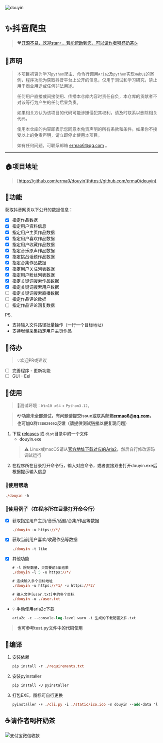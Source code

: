 ![douyin](https://socialify.git.ci/erma0/douyin/image?description=1&font=Source%20Code%20Pro&forks=1&issues=1&language=1&owner=1&pattern=Circuit%20Board&stargazers=1&theme=Auto)

# ✨抖音爬虫

> ❤️[开源不易，欢迎star⭐，若能帮助到您，可以请作者喝杯奶茶☕](#请作者喝杯奶茶)

## 📢声明

> 本项目初衷为学习`python`爬虫、命令行调用`Aria2`及`python`实现`WebUI`的案例，程序功能为获取抖音平台上公开的信息，仅用于测试和学习研究，禁止用于商业用途或任何非法用途。
>
> 任何用户直接或间接使用、传播本仓库内容时责任自负，本仓库的贡献者不对该等行为产生的任何后果负责。
>
> 如果相关方认为该项目的代码可能涉嫌侵犯其权利，请及时联系以删除相关代码。
>
> 使用本仓库的内容即表示您同意本免责声明的所有条款和条件。如果你不接受以上的免责声明，请立即停止使用本项目。
>
> 如有任何问题，可联系邮箱 <ermao6@qq.com> 。

---

## 🏠项目地址

> [https://github.com/erma0/douyin](https://github.com/erma0/douyin)

## 🍬功能

获取抖音网页以下公开的数据信息：
  - [x] 指定作品数据
  - [x] 指定用户资料信息
  - [x] 指定用户主页作品数据
  - [x] 指定用户喜欢作品数据
  - [x] 指定用户收藏作品数据
  - [x] 指定音乐原声作品数据
  - [x] 指定挑战话题作品数据
  - [x] 指定合集作品数据
  - [x] 指定用户关注列表数据
  - [x] 指定用户粉丝列表数据
  - [x] 指定关键词搜索作品数据
  - [x] 指定关键词搜索用户数据
  - [ ] 指定关键词搜索直播数据
  - [ ] 指定作品评论数据
  - [ ] 指定作品评论回复数据

PS.

- 支持输入文件路径批量操作（一行一个目标地址）
- 支持增量采集指定用户主页作品

## ‍🚩待办

> 💡欢迎PR或建议

- [ ] 完善程序 - 更新功能
- [ ] GUI - Eel

## 🚀使用

> 📍测试环境：`Win10 x64` + `Python3.12`。

> 📭**功能未全部测试，有问题请提交issue或联系邮箱<ermao6@qq.com>，也可加Q群`738029092`反馈（请提供测试链接以便复现问题）**

1. 下载 [releases](https://github.com/erma0/douyin/releases) 或 `dist`目录中的一个文件
    - douyin.exe
    > ⚠️ Linux或macOS请从[官方地址下载对应的Aria2](https://github.com/aria2/aria2/releases)，然后自行修改源码调试运行
2. 在程序所在目录打开命令行，输入对应命令，或者直接双击打开douyin.exe后根据提示输入信息

### 🐔使用帮助
```ps
./douyin -h
```

### 🏀使用例子（在程序所在目录打开命令行）
- [x] 获取指定用户主页/音乐/话题/合集/作品等数据
    ```ps
    ./douyin -u https://*/
    ```
- [x] 获取当前用户喜欢/收藏作品等数据
    ```ps
    ./douyin -t like
    ```
- [x] 其他功能
    ```ps
    # -l 限制数量，只需要前5条结果
    ./douyin -l 5 -u https://*/ 

    # 连续输入多个目标地址
    ./douyin -u https://*1/ -u https://*2/ 

    # 输入文件[user.txt]中的多个目标
    ./douyin -u ./user.txt
    ```

- 💡 手动使用aria2c下载
    ```ps
    aria2c -c --console-log-level warn -i 生成的下载配置文件.txt
    ```
> **也可参考test.py文件中的代码使用**

## 🔨编译

1. 安装依赖

    ```ps
    pip install -r ./requirements.txt
    ```

2. 安装pyinstaller

    ```ps
    pip install -U pyinstaller
    ```

3. 打包EXE，图标可自行更换

    ```ps
    pyinstaller -F ./cli.py -i ./static/ico.ico -n douyin --add-data "lib:lib" --add-data "aria2c.exe:."
    ```


## ☕请作者喝杯奶茶

![支付宝微信收款][1]

  [1]: https://erma0.cn/images/qrcode/shouqianma.png
